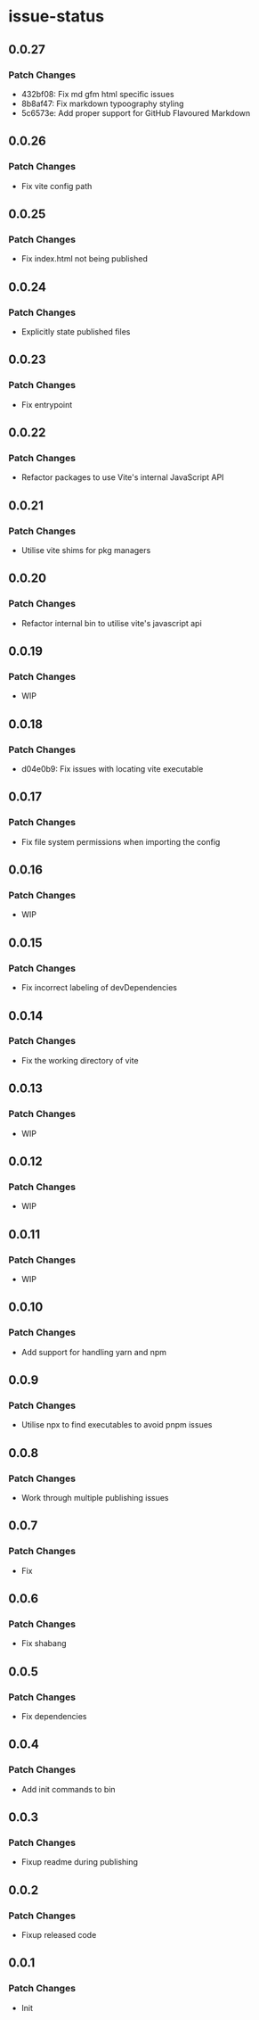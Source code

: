 # issue-status

## 0.0.27

### Patch Changes

- 432bf08: Fix md gfm html specific issues
- 8b8af47: Fix markdown typoography styling
- 5c6573e: Add proper support for GitHub Flavoured Markdown

## 0.0.26

### Patch Changes

- Fix vite config path

## 0.0.25

### Patch Changes

- Fix index.html not being published

## 0.0.24

### Patch Changes

- Explicitly state published files

## 0.0.23

### Patch Changes

- Fix entrypoint

## 0.0.22

### Patch Changes

- Refactor packages to use Vite's internal JavaScript API

## 0.0.21

### Patch Changes

- Utilise vite shims for pkg managers

## 0.0.20

### Patch Changes

- Refactor internal bin to utilise vite's javascript api

## 0.0.19

### Patch Changes

- WIP

## 0.0.18

### Patch Changes

- d04e0b9: Fix issues with locating vite executable

## 0.0.17

### Patch Changes

- Fix file system permissions when importing the config

## 0.0.16

### Patch Changes

- WIP

## 0.0.15

### Patch Changes

- Fix incorrect labeling of devDependencies

## 0.0.14

### Patch Changes

- Fix the working directory of vite

## 0.0.13

### Patch Changes

- WIP

## 0.0.12

### Patch Changes

- WIP

## 0.0.11

### Patch Changes

- WIP

## 0.0.10

### Patch Changes

- Add support for handling yarn and npm

## 0.0.9

### Patch Changes

- Utilise npx to find executables to avoid pnpm issues

## 0.0.8

### Patch Changes

- Work through multiple publishing issues

## 0.0.7

### Patch Changes

- Fix

## 0.0.6

### Patch Changes

- Fix shabang

## 0.0.5

### Patch Changes

- Fix dependencies

## 0.0.4

### Patch Changes

- Add init commands to bin

## 0.0.3

### Patch Changes

- Fixup readme during publishing

## 0.0.2

### Patch Changes

- Fixup released code

## 0.0.1

### Patch Changes

- Init
